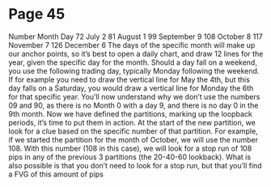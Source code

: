 # Page 45

Number Month Day
72 July 2
81 August 1
99 September 9
108 October 8
117 November 7
126 December 6
The days of the specific month will make up our anchor
points, so it’s best to open a daily chart, and draw 12 lines for
the year, given the specific day for the month.
Should a day fall on a weekend, you use the following
trading day, typically Monday following the weekend.
If for example you need to draw the vertical line for May
the 4th, but this day falls on a Saturday, you would draw a
vertical line for Monday the 6th for that specific year.
You’ll now understand why we don’t use the numbers 09
and 90, as there is no Month 0 with a day 9, and there is no
day 0 in the 9th month.
Now we have defined the partitions, marking up the
loopback periods, it’s time to put them in action.
At the start of the new partition, we look for a clue based
on the specific number of that partition.
For example, if we started the partition for the month of
October, we will use the number 108.
With this number (108 in this case), we will look for a stop
run of 108 pips in any of the previous 3 partitions (the
20-40-60 lookback).
What is also possible is that you don’t need to look for a
stop run, but that you’ll find a FVG of this amount of pips